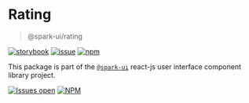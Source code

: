 # Rating

> @spark-ui/rating

[![storybook](https://img.shields.io/badge/storybook-black?logo=storybook)](https://sparkui.vercel.app/?path=/docs/components-rating--docs)
[![issue](https://img.shields.io/badge/report%20a%20bug-black?logo=openbugbounty&logoColor=red)](https://github.com/leboncoin/spark-web/issues/new?&projects=4&template=bug-report.yml&assignees=&labels=Component,Component%3A%20rating)
[![npm](https://img.shields.io/npm/dt/%40spark-ui/rating?logo=npm&labelColor=black)](https://www.npmjs.com/package/@spark-ui/rating)

This package is part of the [`@spark-ui`](https://github.com/leboncoin/spark-web) react-js user interface component library project.

[![Issues open](https://img.shields.io/github/issues-search/leboncoin/spark-web?query=is%3Aopen%20label%3A%22Component%3A%20rating%22&logo=openbugbounty&logoColor=red&label=issues%20open&color=red)](https://github.com/leboncoin/spark-web/issues?q=is%3Aopen+label%3Arating)
[![NPM](https://img.shields.io/npm/l/%40spark-ui%2Frating)](https://github.com/leboncoin/spark-web/blob/main/packages/components/rating/LICENSE.md)
